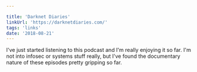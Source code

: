 ```yaml
---

title: 'Darknet Diaries'
linkUrl: 'https://darknetdiaries.com/'
tags: 'links'
date: '2018-08-21'
---
```


I've just started listening to this podcast and I'm really enjoying it so far. I'm not into infosec or systems stuff really, but I've found the documentary nature of these episodes pretty gripping so far.
